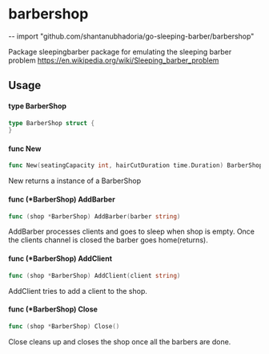 # barbershop
--
    import "github.com/shantanubhadoria/go-sleeping-barber/barbershop"

Package sleepingbarber package for emulating the sleeping barber problem
https://en.wikipedia.org/wiki/Sleeping_barber_problem

## Usage

#### type BarberShop

```go
type BarberShop struct {
}
```


#### func  New

```go
func New(seatingCapacity int, hairCutDuration time.Duration) BarberShop
```
New returns a instance of a BarberShop

#### func (*BarberShop) AddBarber

```go
func (shop *BarberShop) AddBarber(barber string)
```
AddBarber processes clients and goes to sleep when shop is empty. Once the
clients channel is closed the barber goes home(returns).

#### func (*BarberShop) AddClient

```go
func (shop *BarberShop) AddClient(client string)
```
AddClient tries to add a client to the shop.

#### func (*BarberShop) Close

```go
func (shop *BarberShop) Close()
```
Close cleans up and closes the shop once all the barbers are done.
